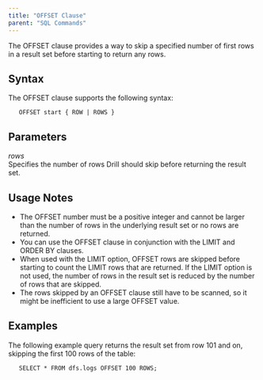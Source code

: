```yaml
---
title: "OFFSET Clause"
parent: "SQL Commands"
---
```

The OFFSET clause provides a way to skip a specified number of first rows in a result set before starting to return any rows.

## Syntax
The OFFSET clause supports the following syntax:

       OFFSET start { ROW | ROWS }

## Parameters
*rows*  
Specifies the number of rows Drill should skip before returning the result set. 

## Usage Notes  
   * The OFFSET number must be a positive integer and cannot be larger than the number of rows in the underlying result set or no rows are returned.
   * You can use the OFFSET clause in conjunction with the LIMIT and ORDER BY clauses.
   * When used with the LIMIT option, OFFSET rows are skipped before starting to count the LIMIT rows that are returned. If the LIMIT option is not used, the number of rows in the result set is reduced by the number of rows that are skipped.
   * The rows skipped by an OFFSET clause still have to be scanned, so it might be inefficient to use a large OFFSET value.

## Examples
The following example query returns the result set from row 101 and on, skipping the first 100 rows of the table:

       SELECT * FROM dfs.logs OFFSET 100 ROWS; 

